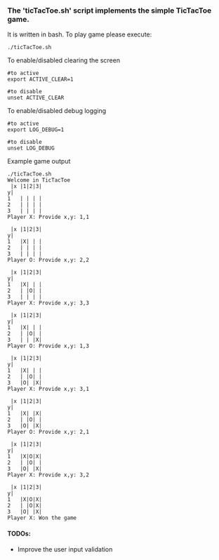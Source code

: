 ### The 'ticTacToe.sh' script implements the simple TicTacToe game.
It is written in bash.
To play game please execute:
```shell
./ticTacToe.sh
```

To enable/disabled clearing the screen
```shell
#to active
export ACTIVE_CLEAR=1

#to disable
unset ACTIVE_CLEAR 
```

To enable/disabled debug logging
```shell
#to active
export LOG_DEBUG=1

#to disable
unset LOG_DEBUG
``` 

Example game output
```
./ticTacToe.sh 
Welcome in TicTacToe
 |x	|1|2|3|
y| 
1	| | | |
2	| | | |
3	| | | |
Player X: Provide x,y: 1,1

 |x	|1|2|3|
y| 
1	|X| | |
2	| | | |
3	| | | |
Player O: Provide x,y: 2,2

 |x	|1|2|3|
y| 
1	|X| | |
2	| |O| |
3	| | | |
Player X: Provide x,y: 3,3

 |x	|1|2|3|
y| 
1	|X| | |
2	| |O| |
3	| | |X|
Player O: Provide x,y: 1,3

 |x	|1|2|3|
y| 
1	|X| | |
2	| |O| |
3	|O| |X|
Player X: Provide x,y: 3,1

 |x	|1|2|3|
y| 
1	|X| |X|
2	| |O| |
3	|O| |X|
Player O: Provide x,y: 2,1

 |x	|1|2|3|
y| 
1	|X|O|X|
2	| |O| |
3	|O| |X|
Player X: Provide x,y: 3,2

 |x	|1|2|3|
y| 
1	|X|O|X|
2	| |O|X|
3	|O| |X|
Player X: Won the game

```

#### TODOs:
* Improve the user input validation
